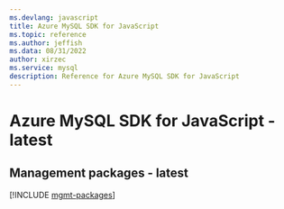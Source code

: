 ```yaml
---
ms.devlang: javascript
title: Azure MySQL SDK for JavaScript
ms.topic: reference
ms.author: jeffish
ms.data: 08/31/2022
author: xirzec
ms.service: mysql
description: Reference for Azure MySQL SDK for JavaScript
---
```

# Azure MySQL SDK for JavaScript - latest

## Management packages - latest
[!INCLUDE [mgmt-packages](mysql-mgmt-index.md)]